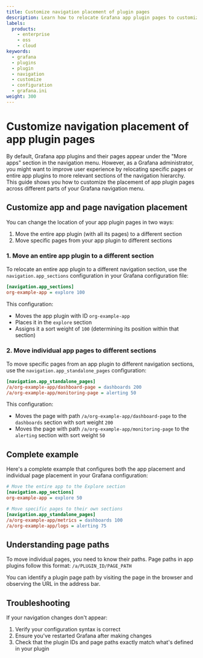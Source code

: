 ```yaml
---
title: Customize navigation placement of plugin pages
description: Learn how to relocate Grafana app plugin pages to customize the navigation menu structure.
labels:
  products:
    - enterprise
    - oss
    - cloud
keywords:
  - grafana
  - plugins
  - plugin
  - navigation
  - customize
  - configuration
  - grafana.ini
weight: 300
---
```


# Customize navigation placement of app plugin pages

By default, Grafana app plugins and their pages appear under the "More apps" section in the navigation menu. However, as a Grafana administrator, you might want to improve user experience by relocating specific pages or entire app plugins to more relevant sections of the navigation hierarchy. This guide shows you how to customize the placement of app plugin pages across different parts of your Grafana navigation menu.

## Customize app and page navigation placement

You can change the location of your app plugin pages in two ways:

1. Move the entire app plugin (with all its pages) to a different section
2. Move specific pages from your app plugin to different sections

### 1. Move an entire app plugin to a different section

To relocate an entire app plugin to a different navigation section, use the `navigation.app_sections` configuration in your Grafana configuration file:

```ini
[navigation.app_sections]
org-example-app = explore 100
```

This configuration:

- Moves the app plugin with ID `org-example-app`
- Places it in the `explore` section
- Assigns it a sort weight of `100` (determining its position within that section)

### 2. Move individual app pages to different sections

To move specific pages from an app plugin to different navigation sections, use the `navigation.app_standalone_pages` configuration:

```ini
[navigation.app_standalone_pages]
/a/org-example-app/dashboard-page = dashboards 200
/a/org-example-app/monitoring-page = alerting 50
```

This configuration:

- Moves the page with path `/a/org-example-app/dashboard-page` to the `dashboards` section with sort weight `200`
- Moves the page with path `/a/org-example-app/monitoring-page` to the `alerting` section with sort weight `50`

## Complete example

Here's a complete example that configures both the app placement and individual page placement in your Grafana configuration:

```ini
# Move the entire app to the Explore section
[navigation.app_sections]
org-example-app = explore 50

# Move specific pages to their own sections
[navigation.app_standalone_pages]
/a/org-example-app/metrics = dashboards 100
/a/org-example-app/logs = alerting 75
```

## Understanding page paths

To move individual pages, you need to know their paths. Page paths in app plugins follow this format:
`/a/PLUGIN_ID/PAGE_PATH`

You can identify a plugin page path by visiting the page in the browser and observing the URL in the address bar.

## Troubleshooting

If your navigation changes don't appear:

1. Verify your configuration syntax is correct
2. Ensure you've restarted Grafana after making changes
3. Check that the plugin IDs and page paths exactly match what's defined in your plugin

